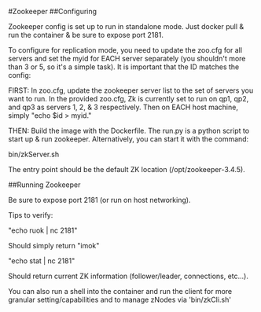 #Zookeeper
##Configuring

Zookeeper config is set up to run in standalone mode. Just docker pull & run the container & be sure to expose port 2181.

To configure for replication mode, you need to update the zoo.cfg for all servers and set the myid for EACH server separately (you shouldn't more than 3 or 5, so it's a simple task). It is important that the ID matches the config:

FIRST:
In zoo.cfg, update the zookeeper server list to the set of servers you want to run. In the provided zoo.cfg, Zk is currently set to run on qp1, qp2, and qp3 as servers 1, 2, & 3 respectively. Then on EACH host machine, simply "echo $id > myid." 

THEN: 
Build the image with the Dockerfile. The run.py is a python script to start up & run zookeeper. Alternatively, you can start it with the command:

bin/zkServer.sh

The entry point should be the default ZK location (/opt/zookeeper-3.4.5). 


##Running Zookeeper

Be sure to expose port 2181 (or run on host networking).

Tips to verify:

"echo ruok | nc <host> 2181"

Should simply return "imok"


"echo stat | nc <host> 2181"

Should return current ZK information (follower/leader, connections, etc...).


You can also run a shell into the container and run the client for more granular setting/capabilities and to manage zNodes via 'bin/zkCli.sh'
